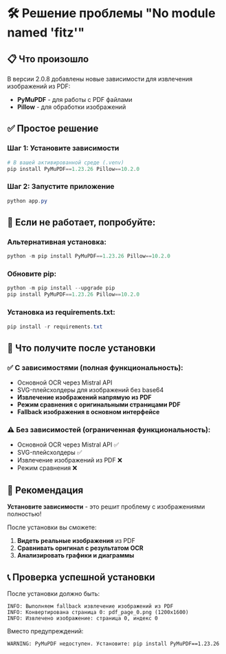 # 🛠️ Решение проблемы "No module named 'fitz'"

## 📋 Что произошло

В версии 2.0.8 добавлены новые зависимости для извлечения изображений из PDF:
- **PyMuPDF** - для работы с PDF файлами
- **Pillow** - для обработки изображений

## ✅ Простое решение

### Шаг 1: Установите зависимости
```powershell
# В вашей активированной среде (.venv)
pip install PyMuPDF==1.23.26 Pillow==10.2.0
```

### Шаг 2: Запустите приложение
```powershell
python app.py
```

## 🔄 Если не работает, попробуйте:

### Альтернативная установка:
```powershell
python -m pip install PyMuPDF==1.23.26 Pillow==10.2.0
```

### Обновите pip:
```powershell
python -m pip install --upgrade pip
pip install PyMuPDF==1.23.26 Pillow==10.2.0
```

### Установка из requirements.txt:
```powershell
pip install -r requirements.txt
```

## 🎯 Что получите после установки

### ✅ **С зависимостями (полная функциональность):**
- Основной OCR через Mistral API
- SVG-плейсхолдеры для изображений без base64
- **Извлечение изображений напрямую из PDF**
- **Режим сравнения с оригинальными страницами PDF**
- **Fallback изображения в основном интерфейсе**

### ⚠️ **Без зависимостей (ограниченная функциональность):**
- Основной OCR через Mistral API ✅
- SVG-плейсхолдеры ✅
- Извлечение изображений из PDF ❌
- Режим сравнения ❌

## 🚀 Рекомендация

**Установите зависимости** - это решит проблему с изображениями полностью!

После установки вы сможете:
1. **Видеть реальные изображения** из PDF
2. **Сравнивать оригинал с результатом OCR**
3. **Анализировать графики и диаграммы**

## 📞 Проверка успешной установки

После установки должно быть:
```
INFO: Выполняем fallback извлечение изображений из PDF
INFO: Конвертирована страница 0: pdf_page_0.png (1200x1600)  
INFO: Извлечено изображение: страница 0, индекс 0
```

Вместо предупреждений:
```
WARNING: PyMuPDF недоступен. Установите: pip install PyMuPDF==1.23.26
```